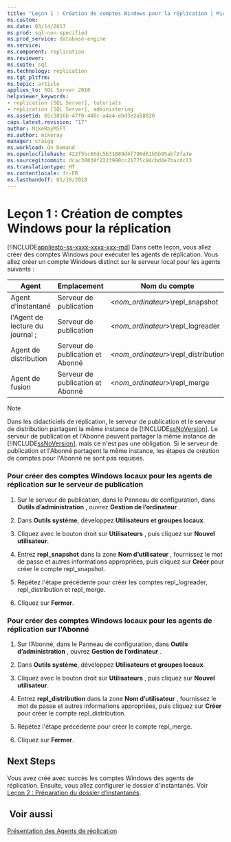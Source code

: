 ```yaml
---
title: "Leçon 1 : Création de comptes Windows pour la réplication | Microsoft Docs"
ms.custom: 
ms.date: 03/14/2017
ms.prod: sql-non-specified
ms.prod_service: database-engine
ms.service: 
ms.component: replication
ms.reviewer: 
ms.suite: sql
ms.technology: replication
ms.tgt_pltfrm: 
ms.topic: article
applies_to: SQL Server 2016
helpviewer_keywords:
- replication [SQL Server], tutorials
- replication [SQL Server], administering
ms.assetid: 65c3816b-47f0-448c-a4a4-ebd3e2a58820
caps.latest.revision: "17"
author: MikeRayMSFT
ms.author: mikeray
manager: craigg
ms.workload: On Demand
ms.openlocfilehash: 422f5bc66dc5b31889d4f790d61b5b95abf2fa7e
ms.sourcegitcommit: dcac30038f2223990cc21775c84cbd4e7bacdc73
ms.translationtype: HT
ms.contentlocale: fr-FR
ms.lasthandoff: 01/18/2018
---
```

# <a name="lesson-1-creating-windows-accounts-for-replication"></a>Leçon 1 : Création de comptes Windows pour la réplication
[!INCLUDE[appliesto-ss-xxxx-xxxx-xxx-md](../../includes/appliesto-ss-xxxx-xxxx-xxx-md.md)] Dans cette leçon, vous allez créer des comptes Windows pour exécuter les agents de réplication. Vous allez créer un compte Windows distinct sur le serveur local pour les agents suivants :  
  
|Agent|Emplacement|Nom du compte|  
|---------|------------|----------------|  
|Agent d'instantané|Serveur de publication|\<*nom_ordinateur*>\repl_snapshot|  
|l'Agent de lecture du journal ;|Serveur de publication|\<*nom_ordinateur*>\repl_logreader|  
|Agent de distribution|Serveur de publication et Abonné|\<*nom_ordinateur*>\repl_distribution|  
|Agent de fusion|Serveur de publication et Abonné|\<*nom_ordinateur*>\repl_merge|  
  
> [!NOTE]  
> Dans les didacticiels de réplication, le serveur de publication et le serveur de distribution partagent la même instance de [!INCLUDE[ssNoVersion](../../includes/ssnoversion-md.md)]. Le serveur de publication et l'Abonné peuvent partager la même instance de [!INCLUDE[ssNoVersion](../../includes/ssnoversion-md.md)], mais ce n'est pas une obligation. Si le serveur de publication et l'Abonné partagent la même instance, les étapes de création de comptes pour l'Abonné ne sont pas requises.  
  
### <a name="to-create-local-windows-accounts-for-replication-agents-at-the-publisher"></a>Pour créer des comptes Windows locaux pour les agents de réplication sur le serveur de publication  
  
1.  Sur le serveur de publication, dans le Panneau de configuration, dans **Outils d’administration** , ouvrez **Gestion de l’ordinateur** .  
  
2.  Dans **Outils système**, développez **Utilisateurs et groupes locaux**.  
  
3.  Cliquez avec le bouton droit sur **Utilisateurs** , puis cliquez sur **Nouvel utilisateur**.  
  
4.  Entrez **repl_snapshot** dans la zone **Nom d’utilisateur** , fournissez le mot de passe et autres informations appropriées, puis cliquez sur **Créer** pour créer le compte repl_snapshot.  
  
5.  Répétez l'étape précédente pour créer les comptes repl_logreader, repl_distribution et repl_merge.  
  
6.  Cliquez sur **Fermer**.  
  
### <a name="to-create-local-windows-accounts-for-replication-agents-at-the-subscriber"></a>Pour créer des comptes Windows locaux pour les agents de réplication sur l'Abonné  
  
1.  Sur l’Abonné, dans le Panneau de configuration, dans **Outils d’administration** , ouvrez **Gestion de l’ordinateur** .  
  
2.  Dans **Outils système**, développez **Utilisateurs et groupes locaux**.  
  
3.  Cliquez avec le bouton droit sur **Utilisateurs** , puis cliquez sur **Nouvel utilisateur**.  
  
4.  Entrez **repl_distribution** dans la zone **Nom d’utilisateur** , fournissez le mot de passe et autres informations appropriées, puis cliquez sur **Créer** pour créer le compte repl_distribution.  
  
5.  Répétez l'étape précédente pour créer le compte repl_merge.  
  
6.  Cliquez sur **Fermer**.  
  
## <a name="next-steps"></a>Next Steps  
Vous avez créé avec succès les comptes Windows des agents de réplication. Ensuite, vous allez configurer le dossier d'instantanés. Voir [Leçon 2 : Préparation du dossier d’instantanés](../../relational-databases/replication/lesson-2-preparing-the-snapshot-folder.md).  
  
## <a name="see-also"></a> Voir aussi  
[Présentation des Agents de réplication](../../relational-databases/replication/agents/replication-agents-overview.md)  
  
  
  
